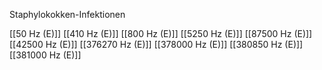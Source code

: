 Staphylokokken-Infektionen

[[50 Hz (E)]]
[[410 Hz (E)]]
[[800 Hz (E)]]
[[5250 Hz (E)]]
[[87500 Hz (E)]]
[[42500 Hz (E)]]
[[376270 Hz (E)]]
[[378000 Hz (E)]]
[[380850 Hz (E)]]
[[381000 Hz (E)]]